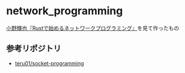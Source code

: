 # network_programming
[小野輝也『Rustで始めるネットワークプログラミング』](https://www.amazon.co.jp/-/en/gp/product/B07SW2GXVF/ref=dbs_a_def_rwt_hsch_vapi_tkin_p1_i1)を見て作ったもの

## 参考リポジトリ
* [teru01/socket-programming](https://github.com/teru01/socket-programming)
